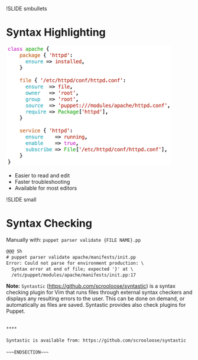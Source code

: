 !SLIDE smbullets
# Syntax Highlighting

<img src="../_images/validation/syntax_highlighting.png" style="width:446px;height:326px;" alt="Syntax Highlighting"/>

* Easier to read and edit
* Faster troubleshooting
* Available for most editors


!SLIDE small
# Syntax Checking

Manually with: `puppet parser validate {FILE NAME}.pp`

    @@@ Sh
    # puppet parser validate apache/manifests/init.pp
    Error: Could not parse for environment production: \
      Syntax error at end of file; expected '}' at \
      /etc/puppet/modules/apache/manifests/init.pp:17

**Note:** `Syntastic` (https://github.com/scrooloose/syntastic) is a syntax checking plugin for Vim that runs files through external syntax checkers and displays any resulting errors to the user. This can be done on demand, or automatically as files are saved. Syntastic provides also check plugins for Puppet.

~~~SECTION:handouts~~~

****

Syntastic is available from: https://github.com/scrooloose/syntastic

~~~ENDSECTION~~~
